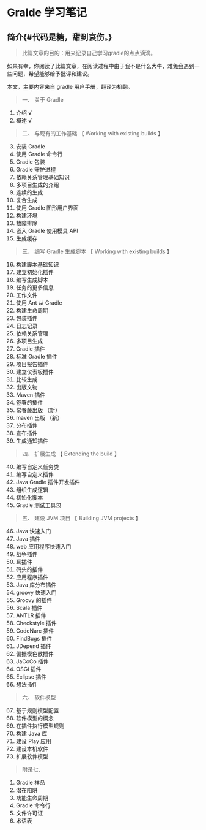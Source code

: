 

Gralde 学习笔记
====

简介{#代码是糖，甜到哀伤。}
----

> 此篇文章的目的：用来记录自己学习gradle的点点滴滴。

如果有幸，你阅读了此篇文章，在阅读过程中由于我不是什么大牛，难免会遇到一些问题，希望能够给予批评和建议。

本文，主要内容来自 gradle 用户手册，翻译为机翻。

> 一、 关于 Gradle

1. 介绍 √
2. 概述 √

> 二、 与现有的工作基础  【 Working with existing builds 】

3. 安装 Gradle
4. 使用 Gradle 命令行
5. Gradle 包装
6. Gradle 守护进程
7. 依赖关系管理基础知识
8. 多项目生成的介绍
9. 连续的生成
10. 复合生成
11. 使用 Gradle 图形用户界面
12. 构建环境
13. 故障排除
14. 嵌入 Gradle 使用模具 API
15. 生成缓存

> 三、 编写 Gradle 生成脚本 【 Working with existing builds 】

16. 构建脚本基础知识
17. 建立初始化插件
18. 编写生成脚本
19. 任务的更多信息
20. 工作文件
21. 使用 Ant 从 Gradle
22. 构建生命周期
23. 包装插件
24. 日志记录
25. 依赖关系管理
26. 多项目生成
27. Gradle 插件
28. 标准 Gradle 插件
29. 项目报告插件
30. 建立仪表板插件
31. 比较生成
32. 出版文物
33. Maven 插件
34. 签署的插件
35. 常春藤出版 （新）
36. maven 出版 （新）
37. 分布插件
38. 宣布插件
39. 生成通知插件

> 四、 扩展生成 【 Extending the build 】

40. 编写自定义任务类
41. 编写自定义插件
42. Java Gradle 插件开发插件
43. 组织生成逻辑
44. 初始化脚本
45. Gradle 测试工具包

> 五、 建设 JVM 项目 【 Building JVM projects 】

46. Java 快速入门
47. Java 插件
48. web 应用程序快速入门
49. 战争插件
50. 耳插件
51. 码头的插件
52. 应用程序插件
53. Java 库分布插件
54. groovy 快速入门
55. Groovy 的插件
56. Scala 插件
57. ANTLR 插件
58. Checkstyle 插件
59. CodeNarc 插件
60. FindBugs 插件
61. JDepend 插件
62. 偏振模色散插件
63. JaCoCo 插件
64. OSGi 插件
65. Eclipse 插件
66. 想法插件

> 六、 软件模型

67. 基于规则模型配置
68. 软件模型的概念
69. 在插件执行模型规则
70. 构建 Java 库
71. 建设 Play 应用
72. 建设本机软件
73. 扩展软件模型

> 附录七、 

1. Gradle 样品
2. 潜在陷阱
3. 功能生命周期
4. Gradle 命令行
5. 文件许可证
6. 术语表